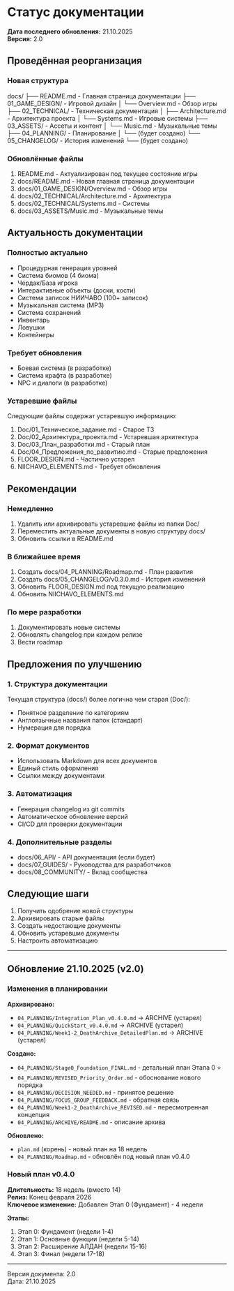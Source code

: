 # Статус документации

**Дата последнего обновления:** 21.10.2025  
**Версия:** 2.0

## Проведённая реорганизация

### Новая структура

docs/
├── README.md - Главная страница документации
├── 01_GAME_DESIGN/ - Игровой дизайн
│   └── Overview.md - Обзор игры
├── 02_TECHNICAL/ - Техническая документация
│   ├── Architecture.md - Архитектура проекта
│   └── Systems.md - Игровые системы
├── 03_ASSETS/ - Ассеты и контент
│   └── Music.md - Музыкальные темы
├── 04_PLANNING/ - Планирование
│   └── (будет создано)
└── 05_CHANGELOG/ - История изменений
    └── (будет создано)

### Обновлённые файлы

1. README.md - Актуализирован под текущее состояние игры
2. docs/README.md - Новая главная страница документации
3. docs/01_GAME_DESIGN/Overview.md - Обзор игры
4. docs/02_TECHNICAL/Architecture.md - Архитектура
5. docs/02_TECHNICAL/Systems.md - Системы
6. docs/03_ASSETS/Music.md - Музыкальные темы

## Актуальность документации

### Полностью актуально

- Процедурная генерация уровней
- Система биомов (4 биома)
- Чердак/База игрока
- Интерактивные объекты (доски, кости)
- Система записок НИИЧАВО (100+ записок)
- Музыкальная система (MP3)
- Система сохранений
- Инвентарь
- Ловушки
- Контейнеры

### Требует обновления

- Боевая система (в разработке)
- Система крафта (в разработке)
- NPC и диалоги (в разработке)

### Устаревшие файлы

Следующие файлы содержат устаревшую информацию:

1. Doc/01_Техническое_задание.md - Старое ТЗ
2. Doc/02_Архитектура_проекта.md - Устаревшая архитектура
3. Doc/03_План_разработки.md - Старый план
4. Doc/04_Предложения_по_развитию.md - Старые предложения
5. FLOOR_DESIGN.md - Частично устарел
6. NIICHAVO_ELEMENTS.md - Требует обновления

## Рекомендации

### Немедленно

1. Удалить или архивировать устаревшие файлы из папки Doc/
2. Переместить актуальные документы в новую структуру docs/
3. Обновить ссылки в README.md

### В ближайшее время

1. Создать docs/04_PLANNING/Roadmap.md - План развития
2. Создать docs/05_CHANGELOG/v0.3.0.md - История изменений
3. Обновить FLOOR_DESIGN.md под текущую реализацию
4. Обновить NIICHAVO_ELEMENTS.md

### По мере разработки

1. Документировать новые системы
2. Обновлять changelog при каждом релизе
3. Вести roadmap

## Предложения по улучшению

### 1. Структура документации

Текущая структура (docs/) более логична чем старая (Doc/):
- Понятное разделение по категориям
- Англоязычные названия папок (стандарт)
- Нумерация для порядка

### 2. Формат документов

- Использовать Markdown для всех документов
- Единый стиль оформления
- Ссылки между документами

### 3. Автоматизация

- Генерация changelog из git commits
- Автоматическое обновление версий
- CI/CD для проверки документации

### 4. Дополнительные разделы

- docs/06_API/ - API документация (если будет)
- docs/07_GUIDES/ - Руководства для разработчиков
- docs/08_COMMUNITY/ - Вклад сообщества

## Следующие шаги

1. Получить одобрение новой структуры
2. Архивировать старые файлы
3. Создать недостающие документы
4. Обновить устаревшие документы
5. Настроить автоматизацию

---

## Обновление 21.10.2025 (v2.0)

### Изменения в планировании

**Архивировано:**
- `04_PLANNING/Integration_Plan_v0.4.0.md` → ARCHIVE (устарел)
- `04_PLANNING/QuickStart_v0.4.0.md` → ARCHIVE (устарел)
- `04_PLANNING/Week1-2_DeathArchive_DetailedPlan.md` → ARCHIVE (устарел)

**Создано:**
- `04_PLANNING/Stage0_Foundation_FINAL.md` - детальный план Этапа 0 ⭐
- `04_PLANNING/REVISED_Priority_Order.md` - обоснование нового порядка
- `04_PLANNING/DECISION_NEEDED.md` - принятое решение
- `04_PLANNING/FOCUS_GROUP_FEEDBACK.md` - обратная связь
- `04_PLANNING/Week1-2_DeathArchive_REVISED.md` - пересмотренная концепция
- `04_PLANNING/ARCHIVE/README.md` - описание архива

**Обновлено:**
- `plan.md` (корень) - новый план на 18 недель
- `04_PLANNING/Roadmap.md` - обновлён под новый план v0.4.0

### Новый план v0.4.0

**Длительность:** 18 недель (вместо 14)  
**Релиз:** Конец февраля 2026  
**Ключевое изменение:** Добавлен Этап 0 (Фундамент) - 4 недели

**Этапы:**
1. Этап 0: Фундамент (недели 1-4)
2. Этап 1: Основные функции (недели 5-14)
3. Этап 2: Расширение АЛДАН (недели 15-16)
4. Этап 3: Финал (недели 17-18)

---

Версия документа: 2.0  
Дата: 21.10.2025
